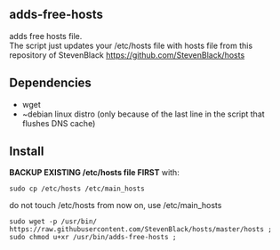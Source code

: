 ## adds-free-hosts
adds free hosts file.  
The script just updates your /etc/hosts file with hosts file from this repository of StevenBlack https://github.com/StevenBlack/hosts
  
## Dependencies
- wget
- ~debian linux distro (only because of the last line in the script that flushes DNS cache)
  
## Install
  
**BACKUP EXISTING /etc/hosts file FIRST**
with:
```
sudo cp /etc/hosts /etc/main_hosts
```
do not touch /etc/hosts from now on, use /etc/main_hosts  
```
sudo wget -p /usr/bin/ https://raw.githubusercontent.com/StevenBlack/hosts/master/hosts ;
sudo chmod u+xr /usr/bin/adds-free-hosts ; 
```
